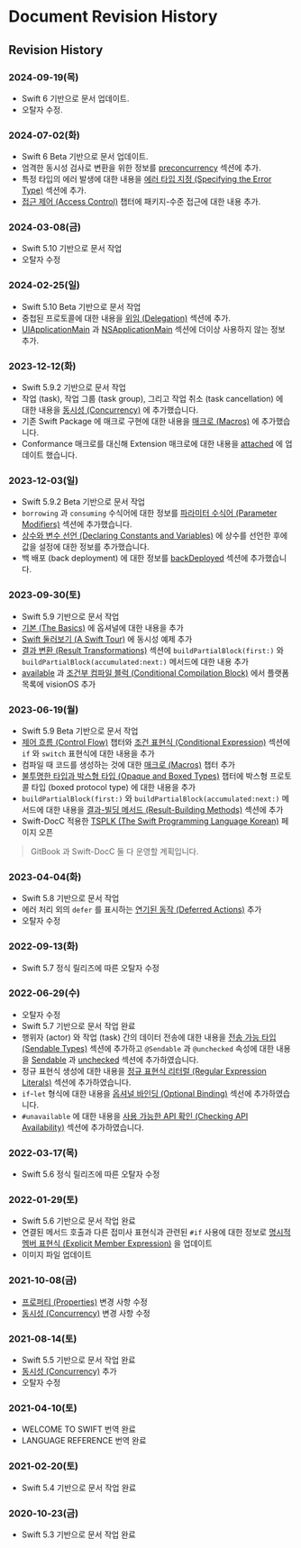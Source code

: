 # Document Revision History

## Revision History

### 2024-09-19(목)

- Swift 6 기반으로 문서 업데이트.
- 오탈자 수정.

### 2024-07-02(화)

- Swift 6 Beta 기반으로 문서 업데이트.
- 엄격한 동시성 검사로 변환을 위한 정보를
  [preconcurrency](../language-reference/attributes.md#preconcurrency) 섹션에 추가.
- 특정 타입의 에러 발생에 대한 내용을
  [에러 타입 지정 (Specifying the Error Type)](../language-guide-1/error-handling.md#에러-타입-지정-specifying-the-error-type) 섹션에 추가.
- [접근 제어 (Access Control)](../language-guide-1/access-control.md) 챕터에
  패키지-수준 접근에 대한 내용 추가.

### 2024-03-08(금)

- Swift 5.10 기반으로 문서 작업
- 오탈자 수정

### 2024-02-25(일)

- Swift 5.10 Beta 기반으로 문서 작업
- 중첩된 프로토콜에 대한 내용을
  [위임 (Delegation)](../language-guide-1/protocols.md#위임-delegation) 섹션에 추가.
- [UIApplicationMain](../language-reference/attributes.md#uiapplicationmain) 과
  [NSApplicationMain](../language-reference/attributes.md#nsapplicationmain) 섹션에
  더이상 사용하지 않는 정보 추가.

### 2023-12-12(화)

- Swift 5.9.2 기반으로 문서 작업
- 작업 (task), 작업 그룹 (task group), 그리고 작업 취소 (task cancellation) 에
  대한 내용을 [동시성 (Concurrency)](../language-guide-1/concurrency.md) 에 추가했습니다.
- 기존 Swift Package 에 매크로 구현에 대한 내용을
  [매크로 (Macros)](../language-guide-1/macros.md) 에 추가했습니다.
- Conformance 매크로를 대신해 Extension 매크로에 대한 내용을
  [attached](../language-reference/attributes.md#attached) 에 업데이트 했습니다.

### 2023-12-03(일)

- Swift 5.9.2 Beta 기반으로 문서 작업
- `borrowing` 과 `consuming` 수식어에 대한 정보를 
  [파라미터 수식어 (Parameter Modifiers)](../language-reference/declarations.md#파라미터-수식어-parameter-modifiers) 섹션에 추가했습니다.
- [상수와 변수 선언 \(Declaring Constants and Variables\)](../language-guide-1/the-basics.md#상수와-변수-선언-declaring-constants-and-variables) 에
  상수를 선언한 후에 값을 설정에 대한 정보를 추가했습니다.
- 백 배포 (back deployment) 에 대한 정보를
  [backDeployed](../language-reference/attributes.md#backdeployed) 섹션에 추가했습니다.

### 2023-09-30(토)

- Swift 5.9 기반으로 문서 작업
- [기본 (The Basics)](../language-guide-1/the-basics.md) 에 옵셔널에 대한 내용을 추가
- [Swift 둘러보기 (A Swift Tour)](../welcome-to-swift/swift-a-swift-tour.md) 에 동시성 예제 추가
- [결과 변환 (Result Transformations)](../language-reference/attributes.md#결과-변환-result-transformations) 섹션에
  `buildPartialBlock(first:)` 와 `buildPartialBlock(accumulated:next:)` 메서드에 대한 내용 추가
- [available](../language-reference/attributes.md#available) 과 [조건부 컴파일 블럭 (Conditional Compilation Block)](../language-reference/statements.md#조건부-컴파일-블럭-conditional-compilation-block) 에서
  플랫폼 목록에 visionOS 추가

### 2023-06-19(월)

* Swift 5.9 Beta 기반으로 문서 작업
* [제어 흐름 \(Control Flow\)](../language-guide-1/control-flow.md) 챕터와 [조건 표현식 (Conditional Expression)](../language-reference/expressions.md#조건-표현식-conditional-expression) 섹션에 `if` 와 `switch` 표현식에 대한 내용을 추가
* 컴파일 때 코드를 생성하는 것에 대한 [매크로 (Macros)](../language-guide-1/macros.md) 챕터 추가
* [불투명한 타입과 박스형 타입 \(Opaque and Boxed Types\)](../language-guide-1/opaque-types.md) 챕터에 박스형 프로토콜 타입 (boxed protocol type) 에 대한 내용을 추가
* `buildPartialBlock(first:)` 와 `buildPartialBlock(accumulated:next:)` 메서드에 대한 내용을 [결과-빌딩 메서드 (Result-Building Methods)](../language-reference/attributes.md#결과-빌딩-메서드-result-building-methods) 섹션에 추가
* Swift-DocC 적용한 [TSPLK (The Swift Programming Language Korean)](https://bbiguduk.github.io/swift-book-korean/documentation/tsplk/) 페이지 오픈
> GitBook 과 Swift-DocC 둘 다 운영할 계획입니다.

### 2023-04-04(화)

* Swift 5.8 기반으로 문서 작업
* 에러 처리 외의 `defer` 를 표시하는 [연기된 동작 (Deferred Actions)](../language-guide-1/control-flow.md#연기된-동작-deferred-actions) 추가
* 오탈자 수정

### 2022-09-13(화)

* Swift 5.7 정식 릴리즈에 따른 오탈자 수정

### 2022-06-29(수)

* 오탈자 수정
* Swift 5.7 기반으로 문서 작업 완료
* 행위자 (actor) 와 작업 (task) 간의 데이터 전송에 대한 내용을 [전송 가능 타입 (Sendable Types)](../language-guide-1/concurrency.md#sendable-types) 섹션에 추가하고 `@Sendable` 과 `@unchecked` 속성에 대한 내용을 [Sendable](../language-reference/attributes.md#sendable) 과 [unchecked](../language-reference/attributes.md#unchecked) 섹션에 추가하였습니다.
* 정규 표현식 생성에 대한 내용을 [정규 표현식 리터럴 (Regular Expression Literals)](../language-reference/lexical-structure.md#regular-expression-literals) 섹션에 추가하였습니다.
* `if`-`let` 형식에 대한 내용을 [옵셔널 바인딩 (Optional Binding)](../language-guide-1/the-basics.md#optional-binding) 섹선에 추가하였습니다.
* `#unavailable` 에 대한 내용을 [사용 가능한 API 확인 (Checking API Availability)](../language-guide-1/control-flow.md#checking-api-availability) 섹션에 추가하였습니다.

### 2022-03-17(목)

* Swift 5.6 정식 릴리즈에 따른 오탈자 수정

### 2022-01-29(토)

* Swift 5.6 기반으로 문서 작업 완료
* 연결된 메서드 호출과 다른 접미사 표현식과 관련된 `#if` 사용에 대한 정보로 [명시적 멤버 표현식 (Explicit Member Expression)](../language-reference/expressions.md#explicit-member-expression) 을 업데이트
* 이미지 파일 업데이트

### 2021-10-08(금)

* [프로퍼티 (Properties)](../language-guide-1/properties.md) 변경 사항 수정
* [동시성 (Concurrency)](../language-guide-1/concurrency.md) 변경 사항 수정

### 2021-08-14(토)

* Swift 5.5 기반으로 문서 작업 완료
* [동시성 (Concurrency)](../language-guide-1/concurrency.md) 추가
* 오탈자 수정

### 2021-04-10(토)

* WELCOME TO SWIFT 번역 완료
* LANGUAGE REFERENCE 번역 완료

### 2021-02-20(토)

* Swift 5.4 기반으로 문서 작업 완료

### 2020-10-23(금)

* Swift 5.3 기반으로 문서 작업 완료
